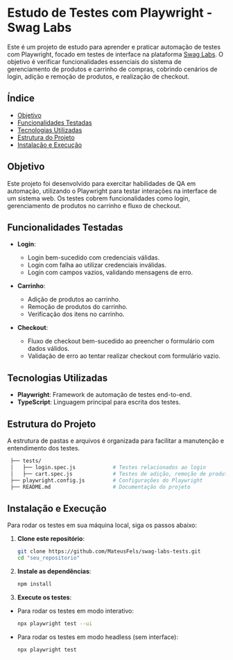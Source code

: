 # Estudo de Testes com Playwright - Swag Labs

Este é um projeto de estudo para aprender e praticar automação de testes com Playwright, focado em testes de interface na plataforma [Swag Labs](https://www.saucedemo.com/). O objetivo é verificar funcionalidades essenciais do sistema de gerenciamento de produtos e carrinho de compras, cobrindo cenários de login, adição e remoção de produtos, e realização de checkout.

## Índice

- [Objetivo](#objetivo)
- [Funcionalidades Testadas](#funcionalidades-testadas)
- [Tecnologias Utilizadas](#tecnologias-utilizadas)
- [Estrutura do Projeto](#estrutura-do-projeto)
- [Instalação e Execução](#instalação-e-execução)

## Objetivo

Este projeto foi desenvolvido para exercitar habilidades de QA em automação, utilizando o Playwright para testar interações na interface de um sistema web. Os testes cobrem funcionalidades como login, gerenciamento de produtos no carrinho e fluxo de checkout.

## Funcionalidades Testadas

- **Login**:
  - Login bem-sucedido com credenciais válidas.
  - Login com falha ao utilizar credenciais inválidas.
  - Login com campos vazios, validando mensagens de erro.

- **Carrinho**:
  - Adição de produtos ao carrinho.
  - Remoção de produtos do carrinho.
  - Verificação dos itens no carrinho.

- **Checkout**:
  - Fluxo de checkout bem-sucedido ao preencher o formulário com dados válidos.
  - Validação de erro ao tentar realizar checkout com formulário vazio.
  
## Tecnologias Utilizadas

- **Playwright**: Framework de automação de testes end-to-end.
- **TypeScript**: Linguagem principal para escrita dos testes.

## Estrutura do Projeto

A estrutura de pastas e arquivos é organizada para facilitar a manutenção e entendimento dos testes.

   ```bash
    ├── tests/
    │   ├── login.spec.js            # Testes relacionados ao login
    │   ├── cart.spec.js             # Testes de adição, remoção de produtos no carrinho e checkout
    ├── playwright.config.js         # Configurações do Playwright
    ├── README.md                    # Documentação do projeto
   ```
## Instalação e Execução

Para rodar os testes em sua máquina local, siga os passos abaixo:

1. **Clone este repositório**:

   ```bash
   git clone https://github.com/MateusFels/swag-labs-tests.git
   cd "seu_repositorio"

2. **Instale as dependências**:

   ```bash
   npm install

3. **Execute os testes**:

 - Para rodar os testes em modo interativo:

   ```bash
   npx playwright test --ui

 - Para rodar os testes em modo headless (sem interface):

   ```bash
   npx playwright test
